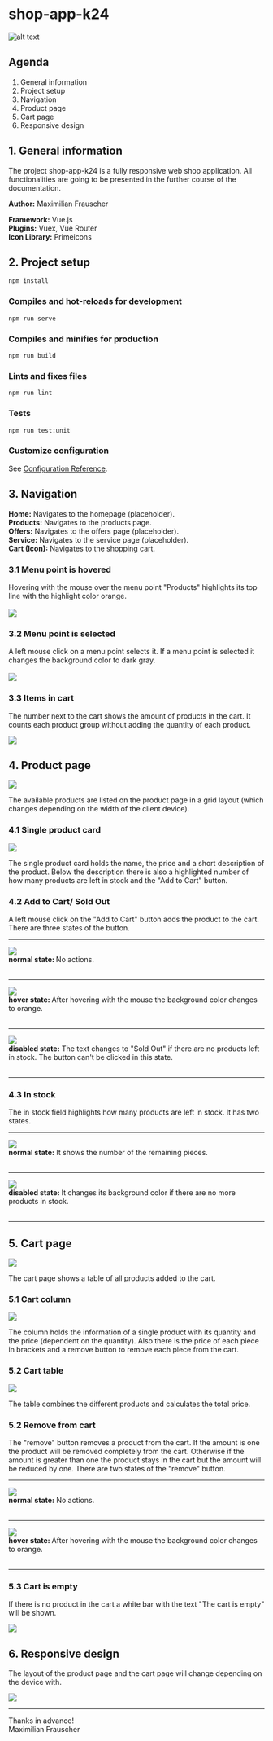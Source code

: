 # shop-app-k24

![alt text](https://i.imgur.com/UQtoukf.jpg)

## Agenda

1.  General information
2.  Project setup
3.  Navigation
4.  Product page
5.  Cart page
6.  Responsive design

## 1. General information

The project shop-app-k24 is a fully responsive web shop application. All functionalities are going to be presented in the further course of the documentation.

<b>Author:</b> Maximilian Frauscher

<b>Framework:</b> Vue.js <br>
<b>Plugins:</b> Vuex, Vue Router <br>
<b>Icon Library:</b> Primeicons

## 2. Project setup

```
npm install
```

### Compiles and hot-reloads for development

```
npm run serve
```

### Compiles and minifies for production

```
npm run build
```

### Lints and fixes files

```
npm run lint
```

### Tests

```
npm run test:unit
```

### Customize configuration

See [Configuration Reference](https://cli.vuejs.org/config/).

## 3. Navigation

<b>Home:</b> Navigates to the homepage (placeholder). <br>
<b>Products:</b> Navigates to the products page.<br>
<b>Offers:</b> Navigates to the offers page (placeholder). <br>
<b>Service:</b> Navigates to the service page (placeholder). <br>
<b>Cart (Icon):</b> Navigates to the shopping cart.

### 3.1 Menu point is hovered

Hovering with the mouse over the menu point "Products" highlights its top line with the highlight color orange. <br><br>
![](https://i.imgur.com/wLGLhPT.png)

### 3.2 Menu point is selected

A left mouse click on a menu point selects it. If a menu point is selected it changes the background color to dark gray. <br><br>
![](https://i.imgur.com/bYHtXJO.png)

### 3.3 Items in cart

The number next to the cart shows the amount of products in the cart. It counts each product group without adding the quantity of each product.

![](https://i.imgur.com/iCWeE5J.png)

## 4. Product page

![](https://i.imgur.com/iIcSfiN.png)

The available products are listed on the product page in a grid layout (which changes depending on the width of the client device).

### 4.1 Single product card

![](https://i.imgur.com/Oh6D5b7.png)

The single product card holds the name, the price and a short description of the product. Below the description there is also a highlighted number of how many products are left in stock and the "Add to Cart" button.

### 4.2 Add to Cart/ Sold Out

A left mouse click on the "Add to Cart" button adds the product to the cart.
There are three states of the button.

<hr>

![](https://i.imgur.com/WWvGIhB.png)<br>
<b>normal state: </b> No actions.<br><br>

<hr>

![](https://i.imgur.com/g6oPBig.png)<br>
<b>hover state: </b> After hovering with the mouse the background color changes to orange.<br><br>

<hr>

![](https://i.imgur.com/3OSDE1A.png)<br>
<b>disabled state:</b> The text changes to "Sold Out" if there are no products left in stock. The button can't be clicked in this state.<br><br>

<hr>

### 4.3 In stock

The in stock field highlights how many products are left in stock. It has two states.

<hr>

![](https://i.imgur.com/w1JgOTY.png)<br>
<b>normal state:</b> It shows the number of the remaining pieces.<br><br>

<hr>

![](https://i.imgur.com/r90drWt.png)<br>
<b>disabled state: </b>It changes its background color if there are no more products in stock.<br><br>

<hr>

## 5. Cart page

![](https://i.imgur.com/YftKrJ9.png)

The cart page shows a table of all products added to the cart.

### 5.1 Cart column

![](https://i.imgur.com/1pA1JZV.png)

The column holds the information of a single product with its quantity and the price (dependent on the quantity). Also there is the price of each piece in brackets and a remove button to remove each piece from the cart.

### 5.2 Cart table

![](https://i.imgur.com/PqifFOm.png)

The table combines the different products and calculates the total price.

### 5.2 Remove from cart

The "remove" button removes a product from the cart. If the amount is one the product will be removed completely from the cart. Otherwise if the amount is greater than one the product stays in the cart but the amount will be reduced by one. There are two states of the "remove" button.

<hr>

![](https://i.imgur.com/26tU9Nb.png)<br>
<b>normal state:</b> No actions.<br><br>

<hr>

![](https://i.imgur.com/1QhIiQM.png)<br>
<b>hover state: </b> After hovering with the mouse the background color changes to orange.<br><br>

<hr>

### 5.3 Cart is empty

If there is no product in the cart a white bar with the text "The cart is empty" will be shown.

![](https://i.imgur.com/tcvfnrG.png)

## 6. Responsive design

The layout of the product page and the cart page will change depending on the device with.

![](https://i.imgur.com/ShpFuQ5.png)

---

Thanks in advance! <br>
Maximilian Frauscher
